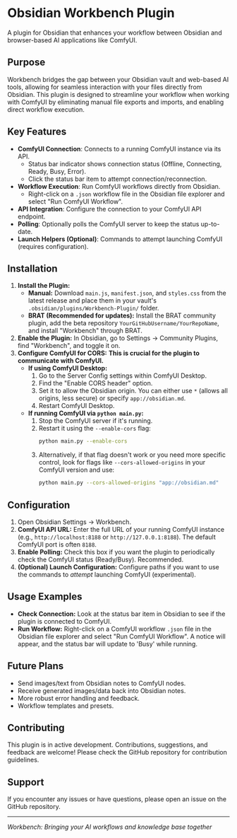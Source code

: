 # Obsidian Workbench Plugin

A plugin for Obsidian that enhances your workflow between Obsidian and browser-based AI applications like ComfyUI.

## Purpose

Workbench bridges the gap between your Obsidian vault and web-based AI tools, allowing for seamless interaction with your files directly from Obsidian. This plugin is designed to streamline your workflow when working with ComfyUI by eliminating manual file exports and imports, and enabling direct workflow execution.

## Key Features

- **ComfyUI Connection**: Connects to a running ComfyUI instance via its API.
    - Status bar indicator shows connection status (Offline, Connecting, Ready, Busy, Error).
    - Click the status bar item to attempt connection/reconnection.
- **Workflow Execution**: Run ComfyUI workflows directly from Obsidian.
    - Right-click on a `.json` workflow file in the Obsidian file explorer and select "Run ComfyUI Workflow".
- **API Integration**: Configure the connection to your ComfyUI API endpoint.
- **Polling**: Optionally polls the ComfyUI server to keep the status up-to-date.
- **Launch Helpers (Optional)**: Commands to attempt launching ComfyUI (requires configuration).

## Installation

1.  **Install the Plugin:**
    *   **Manual:** Download `main.js`, `manifest.json`, and `styles.css` from the latest release and place them in your vault's `.obsidian/plugins/Workbench-Plugin/` folder.
    *   **BRAT (Recommended for updates):** Install the BRAT community plugin, add the beta repository `YourGitHubUsername/YourRepoName`, and install "Workbench" through BRAT.
2.  **Enable the Plugin:** In Obsidian, go to Settings → Community Plugins, find "Workbench", and toggle it on.
3.  **Configure ComfyUI for CORS:** **This is crucial for the plugin to communicate with ComfyUI.**
    *   **If using ComfyUI Desktop:**
        1.  Go to the Server Config settings within ComfyUI Desktop.
        2.  Find the "Enable CORS header" option.
        3.  Set it to allow the Obsidian origin. You can either use `*` (allows all origins, less secure) or specify `app://obsidian.md`.
        4.  Restart ComfyUI Desktop.
    *   **If running ComfyUI via `python main.py`:**
        1.  Stop the ComfyUI server if it's running.
        2.  Restart it using the `--enable-cors` flag:
            ```bash
            python main.py --enable-cors
            ```
        3.  Alternatively, if that flag doesn't work or you need more specific control, look for flags like `--cors-allowed-origins` in your ComfyUI version and use:
            ```bash
            python main.py --cors-allowed-origins "app://obsidian.md"
            ```

## Configuration

1.  Open Obsidian Settings → Workbench.
2.  **ComfyUI API URL:** Enter the full URL of your running ComfyUI instance (e.g., `http://localhost:8188` or `http://127.0.0.1:8188`). The default ComfyUI port is often `8188`.
3.  **Enable Polling:** Check this box if you want the plugin to periodically check the ComfyUI status (Ready/Busy). Recommended.
4.  **(Optional) Launch Configuration:** Configure paths if you want to use the commands to *attempt* launching ComfyUI (experimental).

## Usage Examples

- **Check Connection:** Look at the status bar item in Obsidian to see if the plugin is connected to ComfyUI.
- **Run Workflow:** Right-click on a ComfyUI workflow `.json` file in the Obsidian file explorer and select "Run ComfyUI Workflow". A notice will appear, and the status bar will update to 'Busy' while running.

## Future Plans

- Send images/text from Obsidian notes to ComfyUI nodes.
- Receive generated images/data back into Obsidian notes.
- More robust error handling and feedback.
- Workflow templates and presets.

## Contributing

This plugin is in active development. Contributions, suggestions, and feedback are welcome! Please check the GitHub repository for contribution guidelines.

## Support

If you encounter any issues or have questions, please open an issue on the GitHub repository.

---

*Workbench: Bringing your AI workflows and knowledge base together*